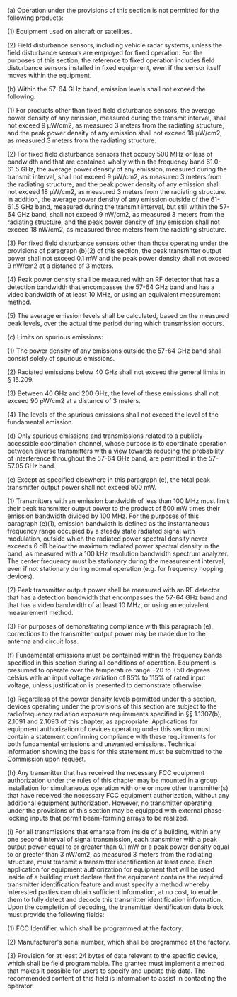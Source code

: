 (a) Operation under the provisions of this section is not permitted for the following products:

(1) Equipment used on aircraft or satellites.

(2) Field disturbance sensors, including vehicle radar systems, unless the field disturbance sensors are employed for fixed operation. For the purposes of this section, the reference to fixed operation includes field disturbance sensors installed in fixed equipment, even if the sensor itself moves within the equipment.

(b) Within the 57-64 GHz band, emission levels shall not exceed the following:

(1) For products other than fixed field disturbance sensors, the average power density of any emission, measured during the transmit interval, shall not exceed 9 μW/cm2, as measured 3 meters from the radiating structure, and the peak power density of any emission shall not exceed 18 μW/cm2, as measured 3 meters from the radiating structure.

(2) For fixed field disturbance sensors that occupy 500 MHz or less of bandwidth and that are contained wholly within the frequency band 61.0-61.5 GHz, the average power density of any emission, measured during the transmit interval, shall not exceed 9 μW/cm2, as measured 3 meters from the radiating structure, and the peak power density of any emission shall not exceed 18 μW/cm2, as measured 3 meters from the radiating structure. In addition, the average power density of any emission outside of the 61-61.5 GHz band, measured during the transmit interval, but still within the 57-64 GHz band, shall not exceed 9 nW/cm2, as measured 3 meters from the radiating structure, and the peak power density of any emission shall not exceed 18 nW/cm2, as measured three meters from the radiating structure.

(3) For fixed field disturbance sensors other than those operating under the provisions of paragraph (b)(2) of this section, the peak transmitter output power shall not exceed 0.1 mW and the peak power density shall not exceed 9 nW/cm2 at a distance of 3 meters.

(4) Peak power density shall be measured with an RF detector that has a detection bandwidth that encompasses the 57-64 GHz band and has a video bandwidth of at least 10 MHz, or using an equivalent measurement method.

(5) The average emission levels shall be calculated, based on the measured peak levels, over the actual time period during which transmission occurs.

(c) Limits on spurious emissions:

(1) The power density of any emissions outside the 57-64 GHz band shall consist solely of spurious emissions.

(2) Radiated emissions below 40 GHz shall not exceed the general limits in § 15.209.

(3) Between 40 GHz and 200 GHz, the level of these emissions shall not exceed 90 pW/cm2 at a distance of 3 meters.

(4) The levels of the spurious emissions shall not exceed the level of the fundamental emission.

(d) Only spurious emissions and transmissions related to a publicly-accessible coordination channel, whose purpose is to coordinate operation between diverse transmitters with a view towards reducing the probability of interference throughout the 57-64 GHz band, are permitted in the 57-57.05 GHz band.
                

(e) Except as specified elsewhere in this paragraph (e), the total peak transmitter output power shall not exceed 500 mW.

(1) Transmitters with an emission bandwidth of less than 100 MHz must limit their peak transmitter output power to the product of 500 mW times their emission bandwidth divided by 100 MHz. For the purposes of this paragraph (e)(1), emission bandwidth is defined as the instantaneous frequency range occupied by a steady state radiated signal with modulation, outside which the radiated power spectral density never exceeds 6 dB below the maximum radiated power spectral density in the band, as measured with a 100 kHz resolution bandwidth spectrum analyzer. The center frequency must be stationary during the measurement interval, even if not stationary during normal operation (e.g. for frequency hopping devices).

(2) Peak transmitter output power shall be measured with an RF detector that has a detection bandwidth that encompasses the 57-64 GHz band and that has a video bandwidth of at least 10 MHz, or using an equivalent measurement method.

(3) For purposes of demonstrating compliance with this paragraph (e), corrections to the transmitter output power may be made due to the antenna and circuit loss.

(f) Fundamental emissions must be contained within the frequency bands specified in this section during all conditions of operation. Equipment is presumed to operate over the temperature range −20 to +50 degrees celsius with an input voltage variation of 85% to 115% of rated input voltage, unless justification is presented to demonstrate otherwise.

(g) Regardless of the power density levels permitted under this section, devices operating under the provisions of this section are subject to the radiofrequency radiation exposure requirements specified in §§ 1.1307(b), 2.1091 and 2.1093 of this chapter, as appropriate. Applications for equipment authorization of devices operating under this section must contain a statement confirming compliance with these requirements for both fundamental emissions and unwanted emissions. Technical information showing the basis for this statement must be submitted to the Commission upon request.

(h) Any transmitter that has received the necessary FCC equipment authorization under the rules of this chapter may be mounted in a group installation for simultaneous operation with one or more other transmitter(s) that have received the necessary FCC equipment authorization, without any additional equipment authorization. However, no transmitter operating under the provisions of this section may be equipped with external phase-locking inputs that permit beam-forming arrays to be realized.

(i) For all transmissions that emanate from inside of a building, within any one second interval of signal transmission, each transmitter with a peak output power equal to or greater than 0.1 mW or a peak power density equal to or greater than 3 nW/cm2, as measured 3 meters from the radiating structure, must transmit a transmitter identification at least once. Each application for equipment authorization for equipment that will be used inside of a building must declare that the equipment contains the required transmitter identification feature and must specify a method whereby interested parties can obtain sufficient information, at no cost, to enable them to fully detect and decode this transmitter identification information. Upon the completion of decoding, the transmitter identification data block must provide the following fields:

(1) FCC Identifier, which shall be programmed at the factory.

(2) Manufacturer's serial number, which shall be programmed at the factory.

(3) Provision for at least 24 bytes of data relevant to the specific device, which shall be field programmable. The grantee must implement a method that makes it possible for users to specify and update this data. The recommended content of this field is information to assist in contacting the operator.

